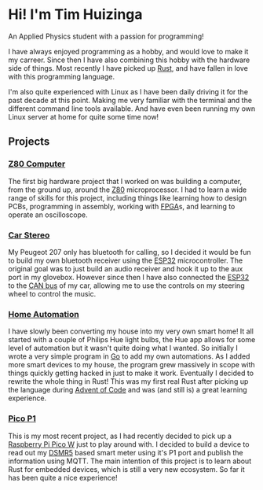 # Hi! I'm Tim Huizinga
An Applied Physics student with a passion for programming!

I have always enjoyed programming as a hobby, and would love to make it my carreer.
Since then I have also combining this hobby with the hardware side of things.
Most recently I have picked up [Rust], and have fallen in love with this programming language.

I'm also quite experienced with Linux as I have been daily driving it for the past decade at this point.
Making me very familiar with the terminal and the different command line tools available.
And have even been running my own Linux server at home for quite some time now!

[Rust]: https://rust-lang.org


## Projects
### [Z80 Computer](https://git.huizinga.dev/Z80/Z80)
The first big hardware project that I worked on was building a computer, from the ground up, around the [Z80] microprocessor.
I had to learn a wide range of skills for this project, including things like learning how to design PCBs, programming in assembly, working with [FPGA]s, and learning to operate an oscilloscope.

[Z80]: https://en.wikipedia.org/wiki/Zilog_Z80
[FPGA]: https://en.wikipeida.org/wiki/Field-programmable_gate_array

### [Car Stereo](https://git.huizinga.dev/Dreaded_X/car-stereo)
My Peugeot 207 only has bluetooth for calling, so I decided it would be fun to build my own bluetooth receiver using the [ESP32] microcontroller.
The original goal was to just build an audio receiver and hook it up to the aux port in my glovebox.
However since then I have also connected the [ESP32] to the [CAN bus] of my car, allowing me to use the controls on my steering wheel to control the music.

[ESP32]: https://en.wikipedia.org/wiki/ESP32
[CAN bus]: https://en.wikipedia.org/wiki/CAN_bus

### [Home Automation](https://git.huizinga.dev/Dreaded_X/automation_rs)
I have slowly been converting my house into my very own smart home!
It all started with a couple of Philips Hue light bulbs, the Hue app allows for some level of automation but it wasn't quite doing what I wanted.
So initially I wrote a very simple program in [Go] to add my own automations.
As I added more smart devices to my house, the program grew massively in scope with things quickly getting hacked in just to make it work.
Eventually I decided to rewrite the whole thing in Rust!
This was my first real Rust after picking up the language during [Advent of Code] and was (and still is) a great learning experience.

[Philips Hue]: https://nl.wikipedia.org/wiki/Philips_Hue
[Go]: https://go.dev
[Advent of Code]: https://adventofcode.com/

### [Pico P1](https://git.huizinga.dev/Dreaded_X/pico_p1)
This is my most recent project, as I had recently decided to pick up a [Raspberry Pi Pico W] just to play around with.
I decided to build a device to read out my [DSMR5] based smart meter using it's P1 port and publish the information using MQTT.
The main intention of this project is to learn about Rust for embedded devices, which is still a very new ecosystem.
So far it has been quite a nice experience!

[Raspberry Pi Pico W]: https://en.wikipedia.org/wiki/Raspberry_Pi#Raspberry_Pi_Pico
[DSMR5]: https://www.netbeheernederland.nl/_upload/Files/Slimme_meter_15_a727fce1f1.pdf

